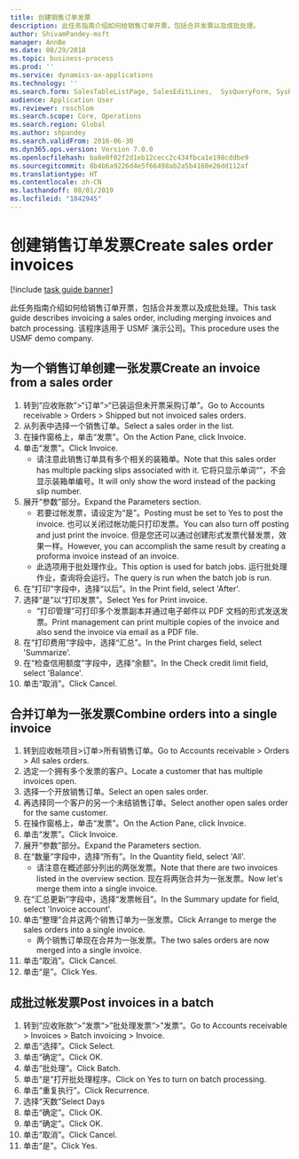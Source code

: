 ```yaml
---
title: 创建销售订单发票
description: 此任务指南介绍如何给销售订单开票，包括合并发票以及成批处理。
author: ShivamPandey-msft
manager: AnnBe
ms.date: 08/29/2018
ms.topic: business-process
ms.prod: ''
ms.service: dynamics-ax-applications
ms.technology: ''
ms.search.form: SalesTableListPage, SalesEditLines,  SysQueryForm, SysRecurrence
audience: Application User
ms.reviewer: roschlom
ms.search.scope: Core, Operations
ms.search.region: Global
ms.author: shpandey
ms.search.validFrom: 2016-06-30
ms.dyn365.ops.version: Version 7.0.0
ms.openlocfilehash: ba8e0f02f2d1eb12cecc2c434fbca1e198cddbe9
ms.sourcegitcommit: 8b4b6a9226d4e5f66498ab2a5b4160e26dd112af
ms.translationtype: HT
ms.contentlocale: zh-CN
ms.lasthandoff: 08/01/2019
ms.locfileid: "1842945"
---
```

# <a name="create-sales-order-invoices"></a><span data-ttu-id="2facc-103">创建销售订单发票</span><span class="sxs-lookup"><span data-stu-id="2facc-103">Create sales order invoices</span></span>

[!include [task guide banner](../../includes/task-guide-banner.md)]

<span data-ttu-id="2facc-104">此任务指南介绍如何给销售订单开票，包括合并发票以及成批处理。</span><span class="sxs-lookup"><span data-stu-id="2facc-104">This task guide describes invoicing a sales order, including merging invoices and batch processing.</span></span> <span data-ttu-id="2facc-105">该程序适用于 USMF 演示公司。</span><span class="sxs-lookup"><span data-stu-id="2facc-105">This procedure uses the USMF demo company.</span></span>


## <a name="create-an-invoice-from-a-sales-order"></a><span data-ttu-id="2facc-106">为一个销售订单创建一张发票</span><span class="sxs-lookup"><span data-stu-id="2facc-106">Create an invoice from a sales order</span></span>
1. <span data-ttu-id="2facc-107">转到“应收账款”>“订单”>“已装运但未开票采购订单”。</span><span class="sxs-lookup"><span data-stu-id="2facc-107">Go to Accounts receivable > Orders > Shipped but not invoiced sales orders.</span></span>
2. <span data-ttu-id="2facc-108">从列表中选择一个销售订单。</span><span class="sxs-lookup"><span data-stu-id="2facc-108">Select a sales order in the list.</span></span> 
3. <span data-ttu-id="2facc-109">在操作窗格上，单击“发票”。</span><span class="sxs-lookup"><span data-stu-id="2facc-109">On the Action Pane, click Invoice.</span></span>
4. <span data-ttu-id="2facc-110">单击“发票”。</span><span class="sxs-lookup"><span data-stu-id="2facc-110">Click Invoice.</span></span>
    * <span data-ttu-id="2facc-111">请注意此销售订单具有多个相关的装箱单。</span><span class="sxs-lookup"><span data-stu-id="2facc-111">Note that this sales order has multiple packing slips associated with it.</span></span> <span data-ttu-id="2facc-112">它将只显示单词“<multiple>”，不会显示装箱单编号。</span><span class="sxs-lookup"><span data-stu-id="2facc-112">It will only show the word <multiple> instead of the packing slip number.</span></span>  
5. <span data-ttu-id="2facc-113">展开“参数”部分。</span><span class="sxs-lookup"><span data-stu-id="2facc-113">Expand the Parameters section.</span></span>
    * <span data-ttu-id="2facc-114">若要过帐发票，请设定为“是”。</span><span class="sxs-lookup"><span data-stu-id="2facc-114">Posting must be set to Yes to post the invoice.</span></span> <span data-ttu-id="2facc-115">也可以关闭过帐功能只打印发票。</span><span class="sxs-lookup"><span data-stu-id="2facc-115">You can also turn off posting and just print the invoice.</span></span> <span data-ttu-id="2facc-116">但是您还可以通过创建形式发票代替发票，效果一样。</span><span class="sxs-lookup"><span data-stu-id="2facc-116">However, you can accomplish the same result by creating a proforma invoice instead of an invoice.</span></span>  
    * <span data-ttu-id="2facc-117">此选项用于批处理作业。</span><span class="sxs-lookup"><span data-stu-id="2facc-117">This option is used for batch jobs.</span></span> <span data-ttu-id="2facc-118">运行批处理作业，查询将会运行。</span><span class="sxs-lookup"><span data-stu-id="2facc-118">The query is run when the batch job is run.</span></span>    
6. <span data-ttu-id="2facc-119">在“打印”字段中，选择“以后”。</span><span class="sxs-lookup"><span data-stu-id="2facc-119">In the Print field, select 'After'.</span></span>
7. <span data-ttu-id="2facc-120">选择“是”以“打印发票”。</span><span class="sxs-lookup"><span data-stu-id="2facc-120">Select Yes for Print invoice.</span></span>
    * <span data-ttu-id="2facc-121">“打印管理”可打印多个发票副本并通过电子邮件以 PDF 文档的形式发送发票。</span><span class="sxs-lookup"><span data-stu-id="2facc-121">Print management can print  multiple copies of the invoice and also send the invoice via email as a PDF file.</span></span>  
8. <span data-ttu-id="2facc-122">在“打印费用”字段中，选择“汇总”。</span><span class="sxs-lookup"><span data-stu-id="2facc-122">In the Print charges field, select 'Summarize'.</span></span>
9. <span data-ttu-id="2facc-123">在“检查信用额度”字段中，选择“余额”。</span><span class="sxs-lookup"><span data-stu-id="2facc-123">In the Check credit limit field, select 'Balance'.</span></span>
10. <span data-ttu-id="2facc-124">单击“取消”。</span><span class="sxs-lookup"><span data-stu-id="2facc-124">Click Cancel.</span></span>

## <a name="combine-orders-into-a-single-invoice"></a><span data-ttu-id="2facc-125">合并订单为一张发票</span><span class="sxs-lookup"><span data-stu-id="2facc-125">Combine orders into a single invoice</span></span>
1. <span data-ttu-id="2facc-126">转到应收帐项目>订单>所有销售订单。</span><span class="sxs-lookup"><span data-stu-id="2facc-126">Go to Accounts receivable > Orders > All sales orders.</span></span>
2. <span data-ttu-id="2facc-127">选定一个拥有多个发票的客户。</span><span class="sxs-lookup"><span data-stu-id="2facc-127">Locate a customer that has multiple invoices open.</span></span>
3. <span data-ttu-id="2facc-128">选择一个开放销售订单。</span><span class="sxs-lookup"><span data-stu-id="2facc-128">Select an open sales order.</span></span>
4. <span data-ttu-id="2facc-129">再选择同一个客户的另一个未结销售订单。</span><span class="sxs-lookup"><span data-stu-id="2facc-129">Select another open sales order for the same customer.</span></span>
5. <span data-ttu-id="2facc-130">在操作窗格上，单击“发票”。</span><span class="sxs-lookup"><span data-stu-id="2facc-130">On the Action Pane, click Invoice.</span></span>
6. <span data-ttu-id="2facc-131">单击“发票”。</span><span class="sxs-lookup"><span data-stu-id="2facc-131">Click Invoice.</span></span>
7. <span data-ttu-id="2facc-132">展开“参数”部分。</span><span class="sxs-lookup"><span data-stu-id="2facc-132">Expand the Parameters section.</span></span>
8. <span data-ttu-id="2facc-133">在“数量”字段中，选择“所有”。</span><span class="sxs-lookup"><span data-stu-id="2facc-133">In the Quantity field, select 'All'.</span></span>
    * <span data-ttu-id="2facc-134">请注意在概述部分列出的两张发票。</span><span class="sxs-lookup"><span data-stu-id="2facc-134">Note that there are two invoices listed in the overview section.</span></span> <span data-ttu-id="2facc-135">现在将两张合并为一张发票。</span><span class="sxs-lookup"><span data-stu-id="2facc-135">Now let's merge them into a single invoice.</span></span>  
9. <span data-ttu-id="2facc-136">在“汇总更新”字段中，选择“发票帐目”。</span><span class="sxs-lookup"><span data-stu-id="2facc-136">In the Summary update for field, select 'Invoice account'.</span></span>
10. <span data-ttu-id="2facc-137">单击“整理”合并这两个销售订单为一张发票。</span><span class="sxs-lookup"><span data-stu-id="2facc-137">Click Arrange to merge the sales orders into a single invoice.</span></span>
    * <span data-ttu-id="2facc-138">两个销售订单现在合并为一张发票。</span><span class="sxs-lookup"><span data-stu-id="2facc-138">The two sales orders are now merged into a single invoice.</span></span>   
11. <span data-ttu-id="2facc-139">单击“取消”。</span><span class="sxs-lookup"><span data-stu-id="2facc-139">Click Cancel.</span></span>
12. <span data-ttu-id="2facc-140">单击“是”。</span><span class="sxs-lookup"><span data-stu-id="2facc-140">Click Yes.</span></span>

## <a name="post-invoices-in-a-batch"></a><span data-ttu-id="2facc-141">成批过帐发票</span><span class="sxs-lookup"><span data-stu-id="2facc-141">Post invoices in a batch</span></span>
1. <span data-ttu-id="2facc-142">转到“应收账款“>”发票“>”批处理发票“>”发票“。</span><span class="sxs-lookup"><span data-stu-id="2facc-142">Go to Accounts receivable > Invoices > Batch invoicing > Invoice.</span></span>
2. <span data-ttu-id="2facc-143">单击“选择”。</span><span class="sxs-lookup"><span data-stu-id="2facc-143">Click Select.</span></span>
3. <span data-ttu-id="2facc-144">单击“确定”。</span><span class="sxs-lookup"><span data-stu-id="2facc-144">Click OK.</span></span>
4. <span data-ttu-id="2facc-145">单击“批处理”。</span><span class="sxs-lookup"><span data-stu-id="2facc-145">Click Batch.</span></span>
5. <span data-ttu-id="2facc-146">单击“是”打开批处理程序。</span><span class="sxs-lookup"><span data-stu-id="2facc-146">Click on Yes to turn on batch processing.</span></span>
6. <span data-ttu-id="2facc-147">单击“重复执行”。</span><span class="sxs-lookup"><span data-stu-id="2facc-147">Click Recurrence.</span></span>
7. <span data-ttu-id="2facc-148">选择“天数”</span><span class="sxs-lookup"><span data-stu-id="2facc-148">Select Days</span></span>
8. <span data-ttu-id="2facc-149">单击“确定”。</span><span class="sxs-lookup"><span data-stu-id="2facc-149">Click OK.</span></span>
9. <span data-ttu-id="2facc-150">单击“确定”。</span><span class="sxs-lookup"><span data-stu-id="2facc-150">Click OK.</span></span>
10. <span data-ttu-id="2facc-151">单击“取消”。</span><span class="sxs-lookup"><span data-stu-id="2facc-151">Click Cancel.</span></span>
11. <span data-ttu-id="2facc-152">单击“是”。</span><span class="sxs-lookup"><span data-stu-id="2facc-152">Click Yes.</span></span>

